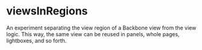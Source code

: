 viewsInRegions
==============

An experiment separating the view region of a Backbone view from the view logic. This way, the same view can be reused in panels, whole pages, lightboxes, and so forth.